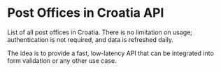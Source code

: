 # Post Offices in Croatia API

List of all post offices in Croatia. There is no limitation on usage; authentication is not required, and data is refreshed daily.

The idea is to provide a fast, low-latency API that can be integrated into form validation or any other use case.
